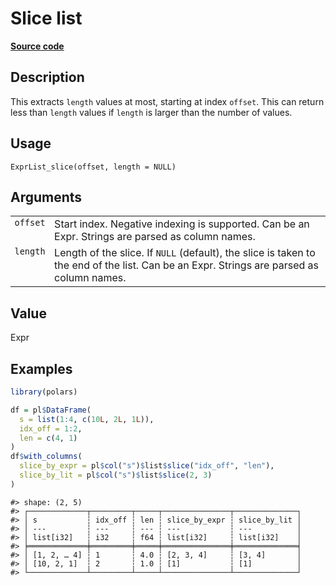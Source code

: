 

# Slice list

[**Source code**](https://github.com/pola-rs/r-polars/tree/main/R/expr__list.R#L353)

## Description

This extracts <code>length</code> values at most, starting at index
<code>offset</code>. This can return less than <code>length</code>
values if <code>length</code> is larger than the number of values.

## Usage

<pre><code class='language-R'>ExprList_slice(offset, length = NULL)
</code></pre>

## Arguments

<table>
<tr>
<td style="white-space: nowrap; font-family: monospace; vertical-align: top">
<code id="ExprList_slice_:_offset">offset</code>
</td>
<td>
Start index. Negative indexing is supported. Can be an Expr. Strings are
parsed as column names.
</td>
</tr>
<tr>
<td style="white-space: nowrap; font-family: monospace; vertical-align: top">
<code id="ExprList_slice_:_length">length</code>
</td>
<td>
Length of the slice. If <code>NULL</code> (default), the slice is taken
to the end of the list. Can be an Expr. Strings are parsed as column
names.
</td>
</tr>
</table>

## Value

Expr

## Examples

``` r
library(polars)

df = pl$DataFrame(
  s = list(1:4, c(10L, 2L, 1L)),
  idx_off = 1:2,
  len = c(4, 1)
)
df$with_columns(
  slice_by_expr = pl$col("s")$list$slice("idx_off", "len"),
  slice_by_lit = pl$col("s")$list$slice(2, 3)
)
```

    #> shape: (2, 5)
    #> ┌─────────────┬─────────┬─────┬───────────────┬──────────────┐
    #> │ s           ┆ idx_off ┆ len ┆ slice_by_expr ┆ slice_by_lit │
    #> │ ---         ┆ ---     ┆ --- ┆ ---           ┆ ---          │
    #> │ list[i32]   ┆ i32     ┆ f64 ┆ list[i32]     ┆ list[i32]    │
    #> ╞═════════════╪═════════╪═════╪═══════════════╪══════════════╡
    #> │ [1, 2, … 4] ┆ 1       ┆ 4.0 ┆ [2, 3, 4]     ┆ [3, 4]       │
    #> │ [10, 2, 1]  ┆ 2       ┆ 1.0 ┆ [1]           ┆ [1]          │
    #> └─────────────┴─────────┴─────┴───────────────┴──────────────┘
